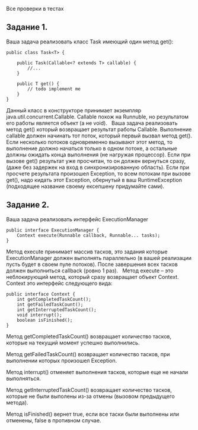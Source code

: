 Все проверки в тестах

Задание 1.
---
Ваша задача реализовать класс Task имеющий один метод get():

``` 
public class Task<T> {

    public Task(Callable<? extends T> callable) {
        //...
    }

    public T get() {
        // todo implement me
    }
}
```

Данный класс в конструкторе принимает экземпляр java.util.concurrent.Callable. Callable похож на Runnuble, но результатом его работы является объект (а не void).
 
Ваша задача реализовать метод get() который возвращает результат работы Callable. Выполнение callable должен начинать тот поток, который первый вызвал метод get(). Если несколько потоков одновременно вызывают этот метод, то выполнение должно начаться только в одном потоке, а остальные должны ожидать конца выполнения (не нагружая процессор). 
Если при вызове get() результат уже просчитан, то он должен вернуться сразу, (даже без задержек на вход в синхронизированную область). 
Если при просчете результата произошел Exception, то всем потокам при вызове get(), надо кидать этот Exception, обернутый в ваш RuntimeException (подходящее название своему ексепшену придумайте сами).

 
Задание 2.
---
Ваша задача реализовать интерфейс ExecutionManager

```
public interface ExecutionManager {
    Context execute(Runnable callback, Runnable... tasks);
}
```
Метод execute принимает массив тасков, это задания которые ExecutionManager должен выполнять параллельно (в вашей реализации пусть будет в своем пуле потоков). После завершения всех тасков должен выполниться callback (ровно 1 раз). 
 
Метод execute – это неблокирующий метод, который сразу возвращает объект Context. Context это интерфейс следующего вида:

```
public interface Context {
    int getCompletedTaskCount();
    int getFailedTaskCount();
    int getInterruptedTaskCount();
    void interrupt();
    boolean isFinished();
}
```

Метод getCompletedTaskCount() возвращает количество тасков, которые на текущий момент успешно выполнились.

Метод getFailedTaskCount() возвращает количество тасков, при выполнении которых произошел Exception.

Метод interrupt() отменяет выполнения тасков, которые еще не начали выполняться.

Метод getInterruptedTaskCount() возвращает количество тасков, которые не были выполены из-за отмены (вызовом предыдущего метода).

Метод isFinished() вернет true, если все таски были выполнены или отменены, false в противном случае.  
